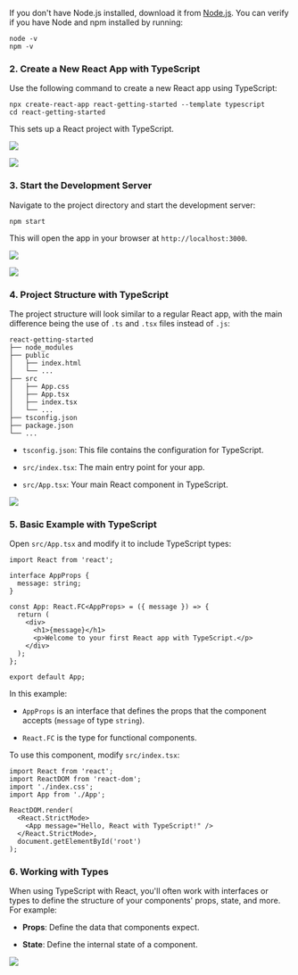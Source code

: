 If you don't have Node.js installed, download it from [Node.js](https://nodejs.org/). You can verify if you have Node and npm installed by running:

```plaintext
node -v
npm -v
```

### 2\. **Create a New React App with TypeScript**

Use the following command to create a new React app using TypeScript:

```plaintext
npx create-react-app react-getting-started --template typescript
cd react-getting-started
```

This sets up a React project with TypeScript.

![](https://cdn.hashnode.com/res/hashnode/image/upload/v1728341661890/7e3c107c-4e1f-4106-bc5e-de2bf99d3413.png)

![](https://cdn.hashnode.com/res/hashnode/image/upload/v1728341735824/0488b2fc-e12e-4f6e-9ac7-52444fed153c.png)

### 3\. **Start the Development Server**

Navigate to the project directory and start the development server:

```plaintext
npm start
```

This will open the app in your browser at `http://localhost:3000`.

![](https://cdn.hashnode.com/res/hashnode/image/upload/v1728341980829/41486143-3fd7-4d62-b537-f232c3294e83.png)

![](https://cdn.hashnode.com/res/hashnode/image/upload/v1728342007412/34184cb7-ac39-4f34-8af2-2a8524349cd0.png)

### 4\. **Project Structure with TypeScript**

The project structure will look similar to a regular React app, with the main difference being the use of `.ts` and `.tsx` files instead of `.js`:

```plaintext
react-getting-started
├── node_modules
├── public
│   ├── index.html
│   └── ...
├── src
│   ├── App.css
│   ├── App.tsx
│   ├── index.tsx
│   └── ...
├── tsconfig.json
├── package.json
└── ...
```

* `tsconfig.json`: This file contains the configuration for TypeScript.
    
* `src/index.tsx`: The main entry point for your app.
    
* `src/App.tsx`: Your main React component in TypeScript.
    

![](https://cdn.hashnode.com/res/hashnode/image/upload/v1728341858239/1af79541-b6bf-4065-96b5-7ffe61c0206c.png)

### 5\. **Basic Example with TypeScript**

Open `src/App.tsx` and modify it to include TypeScript types:

```plaintext
import React from 'react';

interface AppProps {
  message: string;
}

const App: React.FC<AppProps> = ({ message }) => {
  return (
    <div>
      <h1>{message}</h1>
      <p>Welcome to your first React app with TypeScript.</p>
    </div>
  );
};

export default App;
```

In this example:

* `AppProps` is an interface that defines the props that the component accepts (`message` of type `string`).
    
* `React.FC` is the type for functional components.
    

To use this component, modify `src/index.tsx`:

```plaintext
import React from 'react';
import ReactDOM from 'react-dom';
import './index.css';
import App from './App';

ReactDOM.render(
  <React.StrictMode>
    <App message="Hello, React with TypeScript!" />
  </React.StrictMode>,
  document.getElementById('root')
);
```

### 6\. **Working with Types**

When using TypeScript with React, you'll often work with interfaces or types to define the structure of your components' props, state, and more. For example:

* **Props**: Define the data that components expect.
    
* **State**: Define the internal state of a component.
    

![](https://cdn.hashnode.com/res/hashnode/image/upload/v1728343532790/580508ec-bf4e-4c61-a0f1-a00e25a888cc.png)
